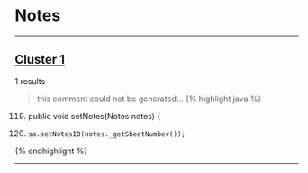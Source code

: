 # Notes

***

## [Cluster 1](./1)
1 results
> this comment could not be generated...
{% highlight java %}
119. public void setNotes(Notes notes) {
130.     sa.setNotesID(notes._getSheetNumber());
{% endhighlight %}

***


